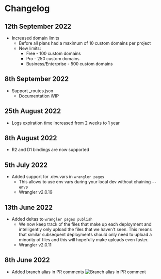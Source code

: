 # Changelog

## 12th September 2022
* Increased domain limits
  * Before all plans had a maximum of 10 custom domains per project
  * New limits:
    * Free - 100 custom domains
    * Pro - 250 custom domains
    * Business/Enterprise - 500 custom domains

## 8th September 2022
* Support _routes.json
  * Documentation WIP

## 25th August 2022
* Logs expiration time increased from 2 weeks to 1 year

## 8th August 2022
* R2 and D1 bindings are now supported

## 5th July 2022
* Added support for .dev.vars in `wrangler pages`
  * This allows to use env vars during your local dev without chaining `--env`s
  * Wrangler v2.0.16

## 13th June 2022
* Added deltas to `wrangler pages publish`
  * We now keep track of the files that make up each deployment and intelligently only upload the files that we haven't seen. This means that similar subsequent deployments should only need to upload a minority of files and this will hopefully make uploads even faster.
  * Wrangler v2.0.11

## 8th June 2022
* Added branch alias in PR comments
![Branch alias in PR comment](/pages/platform/media/branch_alias_pr_comment.png)